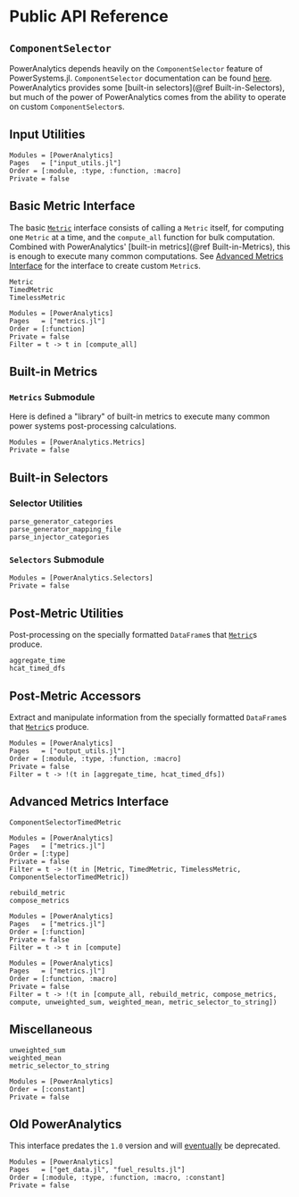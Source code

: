 # Public API Reference

## `ComponentSelector`

PowerAnalytics depends heavily on the `ComponentSelector` feature of PowerSystems.jl.
`ComponentSelector` documentation can be found
[here](https://nrel-sienna.github.io/PowerSystems.jl/stable/api/public/#InfrastructureSystems.ComponentSelector).
PowerAnalytics provides some [built-in selectors](@ref Built-in-Selectors), but much of the
power of PowerAnalytics comes from the ability to operate on custom `ComponentSelector`s.

## Input Utilities

```@autodocs
Modules = [PowerAnalytics]
Pages   = ["input_utils.jl"]
Order = [:module, :type, :function, :macro]
Private = false
```

## Basic Metric Interface
The basic [`Metric`](@ref) interface consists of calling a `Metric` itself, for computing
one `Metric` at a time, and the `compute_all` function for bulk computation. Combined with
PowerAnalytics' [built-in metrics](@ref Built-in-Metrics), this is enough to execute many
common computations. See [Advanced Metrics Interface](@ref) for the interface to create
custom `Metric`s.

```@docs
Metric
TimedMetric
TimelessMetric
```

```@autodocs
Modules = [PowerAnalytics]
Pages   = ["metrics.jl"]
Order = [:function]
Private = false
Filter = t -> t in [compute_all]
```

## Built-in Metrics
### `Metrics` Submodule

Here is defined a "library" of built-in metrics to execute many common power systems
post-processing calculations.

```@autodocs
Modules = [PowerAnalytics.Metrics]
Private = false
```

## Built-in Selectors

### Selector Utilities

```@docs
parse_generator_categories
parse_generator_mapping_file
parse_injector_categories
```

### `Selectors` Submodule

```@autodocs
Modules = [PowerAnalytics.Selectors]
Private = false
```

## Post-Metric Utilities

Post-processing on the specially formatted `DataFrame`s that [`Metric`](@ref)s produce.

```@docs
aggregate_time
hcat_timed_dfs
```

## Post-Metric Accessors

Extract and manipulate information from the specially formatted `DataFrame`s that [`Metric`](@ref)s produce.

```@autodocs
Modules = [PowerAnalytics]
Pages   = ["output_utils.jl"]
Order = [:module, :type, :function, :macro]
Private = false
Filter = t -> !(t in [aggregate_time, hcat_timed_dfs])
```

## Advanced Metrics Interface

```@docs
ComponentSelectorTimedMetric
```

```@autodocs
Modules = [PowerAnalytics]
Pages   = ["metrics.jl"]
Order = [:type]
Private = false
Filter = t -> !(t in [Metric, TimedMetric, TimelessMetric, ComponentSelectorTimedMetric])
```

```@docs
rebuild_metric
compose_metrics
```

```@autodocs
Modules = [PowerAnalytics]
Pages   = ["metrics.jl"]
Order = [:function]
Private = false
Filter = t -> t in [compute]
```

```@autodocs
Modules = [PowerAnalytics]
Pages   = ["metrics.jl"]
Order = [:function, :macro]
Private = false
Filter = t -> !(t in [compute_all, rebuild_metric, compose_metrics, compute, unweighted_sum, weighted_mean, metric_selector_to_string])
```

## Miscellaneous

```@docs
unweighted_sum
weighted_mean
metric_selector_to_string
```

```@autodocs
Modules = [PowerAnalytics]
Order = [:constant]
Private = false
```

## Old PowerAnalytics

This interface predates the `1.0` version and will [eventually](https://github.com/NREL-Sienna/PowerAnalytics.jl/issues/28) be deprecated.
```@autodocs
Modules = [PowerAnalytics]
Pages   = ["get_data.jl", "fuel_results.jl"]
Order = [:module, :type, :function, :macro, :constant]
Private = false
```
